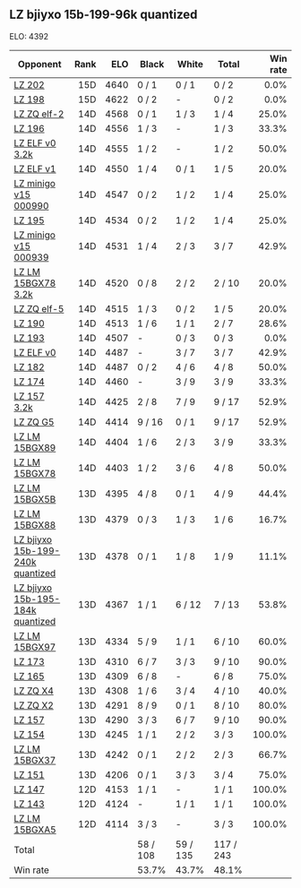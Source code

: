 ## LZ bjiyxo 15b-199-96k quantized ##

ELO: 4392

Opponent | Rank | ELO | Black | White | Total | Win rate
---------|-----:|----:|-------|-------|-------|-------:
[LZ 202](LZ%20202.md) | 15D | 4640 | 0 / 1 | 0 / 1 | 0 / 2 | 0.0%
[LZ 198](LZ%20198.md) | 15D | 4622 | 0 / 2 | - | 0 / 2 | 0.0%
[LZ ZQ elf-2](LZ%20ZQ%20elf-2.md) | 14D | 4568 | 0 / 1 | 1 / 3 | 1 / 4 | 25.0%
[LZ 196](LZ%20196.md) | 14D | 4556 | 1 / 3 | - | 1 / 3 | 33.3%
[LZ ELF v0 3.2k](LZ%20ELF%20v0%203.2k.md) | 14D | 4555 | 1 / 2 | - | 1 / 2 | 50.0%
[LZ ELF v1](LZ%20ELF%20v1.md) | 14D | 4550 | 1 / 4 | 0 / 1 | 1 / 5 | 20.0%
[LZ minigo v15 000990](LZ%20minigo%20v15%20000990.md) | 14D | 4547 | 0 / 2 | 1 / 2 | 1 / 4 | 25.0%
[LZ 195](LZ%20195.md) | 14D | 4534 | 0 / 2 | 1 / 2 | 1 / 4 | 25.0%
[LZ minigo v15 000939](LZ%20minigo%20v15%20000939.md) | 14D | 4531 | 1 / 4 | 2 / 3 | 3 / 7 | 42.9%
[LZ LM 15BGX78 3.2k](LZ%20LM%2015BGX78%203.2k.md) | 14D | 4520 | 0 / 8 | 2 / 2 | 2 / 10 | 20.0%
[LZ ZQ elf-5](LZ%20ZQ%20elf-5.md) | 14D | 4515 | 1 / 3 | 0 / 2 | 1 / 5 | 20.0%
[LZ 190](LZ%20190.md) | 14D | 4513 | 1 / 6 | 1 / 1 | 2 / 7 | 28.6%
[LZ 193](LZ%20193.md) | 14D | 4507 | - | 0 / 3 | 0 / 3 | 0.0%
[LZ ELF v0](LZ%20ELF%20v0.md) | 14D | 4487 | - | 3 / 7 | 3 / 7 | 42.9%
[LZ 182](LZ%20182.md) | 14D | 4487 | 0 / 2 | 4 / 6 | 4 / 8 | 50.0%
[LZ 174](LZ%20174.md) | 14D | 4460 | - | 3 / 9 | 3 / 9 | 33.3%
[LZ 157 3.2k](LZ%20157%203.2k.md) | 14D | 4425 | 2 / 8 | 7 / 9 | 9 / 17 | 52.9%
[LZ ZQ G5](LZ%20ZQ%20G5.md) | 14D | 4414 | 9 / 16 | 0 / 1 | 9 / 17 | 52.9%
[LZ LM 15BGX89](LZ%20LM%2015BGX89.md) | 14D | 4404 | 1 / 6 | 2 / 3 | 3 / 9 | 33.3%
[LZ LM 15BGX78](LZ%20LM%2015BGX78.md) | 14D | 4403 | 1 / 2 | 3 / 6 | 4 / 8 | 50.0%
[LZ LM 15BGX5B](LZ%20LM%2015BGX5B.md) | 13D | 4395 | 4 / 8 | 0 / 1 | 4 / 9 | 44.4%
[LZ LM 15BGX88](LZ%20LM%2015BGX88.md) | 13D | 4379 | 0 / 3 | 1 / 3 | 1 / 6 | 16.7%
[LZ bjiyxo 15b-199-240k quantized](LZ%20bjiyxo%2015b-199-240k%20quantized.md) | 13D | 4378 | 0 / 1 | 1 / 8 | 1 / 9 | 11.1%
[LZ bjiyxo 15b-195-184k quantized](LZ%20bjiyxo%2015b-195-184k%20quantized.md) | 13D | 4367 | 1 / 1 | 6 / 12 | 7 / 13 | 53.8%
[LZ LM 15BGX97](LZ%20LM%2015BGX97.md) | 13D | 4334 | 5 / 9 | 1 / 1 | 6 / 10 | 60.0%
[LZ 173](LZ%20173.md) | 13D | 4310 | 6 / 7 | 3 / 3 | 9 / 10 | 90.0%
[LZ 165](LZ%20165.md) | 13D | 4309 | 6 / 8 | - | 6 / 8 | 75.0%
[LZ ZQ X4](LZ%20ZQ%20X4.md) | 13D | 4308 | 1 / 6 | 3 / 4 | 4 / 10 | 40.0%
[LZ ZQ X2](LZ%20ZQ%20X2.md) | 13D | 4291 | 8 / 9 | 0 / 1 | 8 / 10 | 80.0%
[LZ 157](LZ%20157.md) | 13D | 4290 | 3 / 3 | 6 / 7 | 9 / 10 | 90.0%
[LZ 154](LZ%20154.md) | 13D | 4245 | 1 / 1 | 2 / 2 | 3 / 3 | 100.0%
[LZ LM 15BGX37](LZ%20LM%2015BGX37.md) | 13D | 4242 | 0 / 1 | 2 / 2 | 2 / 3 | 66.7%
[LZ 151](LZ%20151.md) | 13D | 4206 | 0 / 1 | 3 / 3 | 3 / 4 | 75.0%
[LZ 147](LZ%20147.md) | 12D | 4153 | 1 / 1 | - | 1 / 1 | 100.0%
[LZ 143](LZ%20143.md) | 12D | 4124 | - | 1 / 1 | 1 / 1 | 100.0%
[LZ LM 15BGXA5](LZ%20LM%2015BGXA5.md) | 12D | 4114 | 3 / 3 | - | 3 / 3 | 100.0%
Total | | | 58 / 108 | 59 / 135 | 117 / 243 | 
Win rate| | | 53.7% | 43.7% | 48.1% | 
